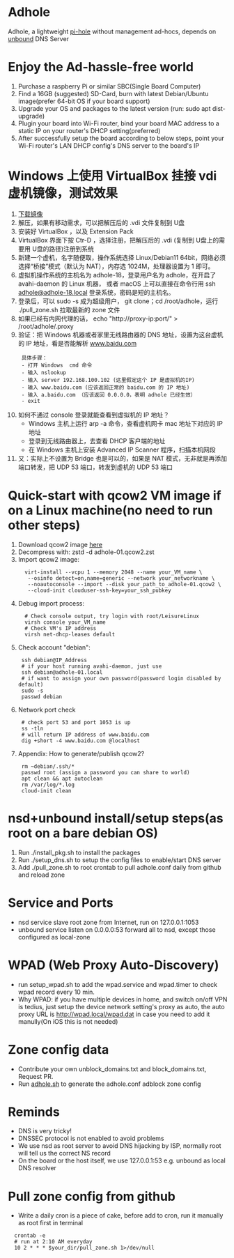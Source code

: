# Adhole
Adhole, a lightweight [pi-hole](https://github.com/pi-hole/pi-hole) without management ad-hocs, depends on [unbound](https://github.com/NLnetLabs/unbound) DNS Server 

# Enjoy the Ad-hassle-free world
  1. Purchase a raspberry Pi or similar SBC(Single Board Computer)
  2. Find a 16GB (suggested) SD-Card, burn with latest Debian/Ubuntu image(prefer 64-bit OS if your board support) 
  3. Upgrade your OS and packages to the latest version (run: sudo apt dist-upgrade) 
  4. Plugin your board into Wi-Fi router, bind your board MAC address to a static IP on your router's DHCP setting(preferred)
  5. After successfully setup the board according to below steps, point your Wi-Fi router's LAN DHCP config's DNS server to the board's IP
 
# Windows 上使用 VirtualBox 挂接 vdi 虚机镜像，测试效果
  1. [下载镜像](https://github.com/LeisureLinux/adhole/releases/download/adhole/adhole-18.vdi.zip)
  2. 解压，如果有移动需求，可以把解压后的 .vdi 文件复制到 U盘
  3. 安装好 VirtualBox ，以及 Extension Pack
  4. VirtualBox 界面下按 Ctr-D ，选择注册，把解压后的 .vdi (复制到 U盘上的需要用 U盘的路径)注册到系统
  5. 新建一个虚机，名字随便取，操作系统选择 Linux/Debian11 64bit，网络必须选择“桥接”模式（默认为 NAT），内存选 1024M，处理器设置为 1 即可。
  6. 虚拟机操作系统的主机名为 adhole-18，登录用户名为 adhole，在开启了
     avahi-daemon 的 Linux 机器， 或者 macOS 上可以直接在命令行用 ssh
     adhole@adhole-18.local 登录系统，密码是短的主机名。
  7. 登录后，可以 sudo -s 成为超级用户， git clone；cd /root/adhole，运行 ./pull_zone.sh 拉取最新的 zone 文件
  8. 如果已经有内网代理的话， echo "http://proxy-ip:port/" > /root/adhole/.proxy 
  9. 验证：把 Windows 机器或者家里无线路由器的 DNS 地址，设置为这台虚机的 IP 地址，看是否能解析 www.baidu.com
      ```
       具体步骤：
       - 打开 Windows  cmd 命令
       - 输入 nslookup
       - 输入 server 192.168.100.102 (这里假定这个 IP 是虚拟机的IP)
       - 输入 www.baidu.com (应该返回正常的 baidu.com 的 IP 地址)
       - 输入 a.baidu.com （应该返回 0.0.0.0，表明 adhole 已经生效）
       - exit
      ```
  10. 如何不通过 console 登录就能查看到虚拟机的 IP 地址？
        - Windows 主机上运行 arp -a 命令，查看虚机网卡 mac 地址下对应的 IP 地址
        - 登录到无线路由器上，去查看 DHCP 客户端的地址
        - 在 Windows 主机上安装 Advanced IP Scanner 程序，扫描本机网段
  11. 又：实际上不设置为 Bridge 也是可以的，如果是 NAT 模式，无非就是再添加端口转发，把 UDP 53 端口，转发到虚机的 UDP 53 端口
      
 
# Quick-start with qcow2 VM image if on a Linux machine(no need to run other steps)
  1. Download qcow2 image
     [here](https://github.com/LeisureLinux/adhole/releases/download/adhole/adhole-1.1.5_amd64.qcow2.zst)
  2. Decompress with: zstd -d adhole-01.qcow2.zst 
  3. Import qcow2 image:
     ```
       virt-install --vcpu 1 --memory 2048 --name your_VM_name \
        --osinfo detect=on,name=generic --network your_networkname \
        --noautoconsole --import --disk your_path_to_adhole-01.qcow2 \
        --cloud-init clouduser-ssh-key=your_ssh_pubkey
     ```
  4. Debug import process:
     ```
       # Check console output, try login with root/LeisureLinux
       virsh console your_VM_name
       # Check VM's IP address
       virsh net-dhcp-leases default
     ```
  5. Check account "debian":
     ```
      ssh debian@IP_Address 
      # if your host running avahi-daemon, just use
      ssh debian@adhole-01.local
      # if want to assign your own password(password login disabled by default)
      sudo -s
      passwd debian
     ```
  6. Network port check
     ```
      # check port 53 and port 1053 is up
      ss -tln 
      # will return IP address of www.baidu.com
      dig +short -4 www.baidu.com @localhost
     ```
  7. Appendix: How to generate/publish qcow2?
     ```
      rm ~debian/.ssh/*
      passwd root (assign a password you can share to world)
      apt clean && apt autoclean
      rm /var/log/*.log
      cloud-init clean
     ```
     
# nsd+unbound install/setup steps(as root on a bare debian OS)
  1. Run ./install_pkg.sh to install the packages
  2. Run ./setup_dns.sh to setup the config files to enable/start DNS server
  3. Add ./pull_zone.sh to root crontab to pull adhole.conf daily from github and reload zone

# Service and Ports
  - nsd service slave root zone from Internet, run on 127.0.0.1:1053
  - unbound service listen on 0.0.0.0:53 forward all to nsd, except those configured as local-zone
 
# WPAD (Web Proxy Auto-Discovery)
  - run setup_wpad.sh to add the wpad.service and wpad.timer to check wpad
    record every 10 min.
  - Why WPAD: if you have multiple devices in home, and switch on/off VPN is
    tedius, just setup the device network setting's proxy as auto, the auto proxy URL is
    http://wpad.local/wpad.dat in case you need to add it manully(On iOS this is not needed)
  
# Zone config data
  - Contribute your own unblock_domains.txt and block_domains.txt, Request PR.
  - Run [adhole.sh](data/adhole.sh) to generate the adhole.conf adblock zone config
  
# Reminds
  - DNS is very tricky!
  - DNSSEC protocol is not enabled to avoid problems
  - We use nsd as root server to avoid DNS hijacking by ISP, normally root will tell us the correct NS record
  - On the board or the host itself, we use 127.0.0.1:53 e.g. unbound as local DNS resolver

# Pull zone config from github
  - Write a daily cron is a piece of cake, before add to cron, run it manually as root first in terminal
  ```
    crontab -e
    # run at 2:10 AM everyday
    10 2 * * * $your_dir/pull_zone.sh 1>/dev/null
  ```
